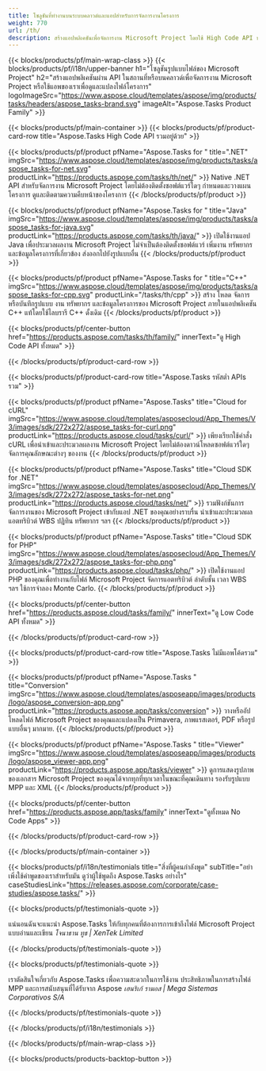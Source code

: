 ```yaml
---
title: โซลูชันที่ทำงานบนระบบคลาวด์และแอปสำหรับการจัดการงานโครงการ 
weight: 770
url: /th/
description: สร้างแอปพลิเคชันเพื่อจัดการงาน Microsoft Project โดยใช้ High Code API หรือ SDK บนคลาวด์ หรือใช้แอปข้ามแพลตฟอร์มเพื่อดูหรือแปลงงาน
---
```


{{< blocks/products/pf/main-wrap-class >}}
{{< blocks/products/pf/i18n/upper-banner h1="โซลูชันรูปแบบไฟล์ของ Microsoft Project" h2="สร้างแอปพลิเคชันผ่าน API ในสถานที่หรือบนคลาวด์เพื่อจัดการงาน Microsoft Project หรือใช้แอพของเราเพื่อดูและแปลงไฟล์โครงการ" logoImageSrc="https://www.aspose.cloud/templates/aspose/img/products/tasks/headers/aspose_tasks-brand.svg" imageAlt="Aspose.Tasks Product Family" >}}

{{< blocks/products/pf/main-container >}}
{{< blocks/products/pf/product-card-row title="Aspose.Tasks High Code API รวมอยู่ด้วย" >}}

{{< blocks/products/pf/product pfName="Aspose.Tasks for " title=".NET" imgSrc="https://www.aspose.cloud/templates/aspose/img/products/tasks/aspose_tasks-for-net.svg" productLink="https://products.aspose.com/tasks/th/net/" >}}
Native .NET API สำหรับจัดการงาน Microsoft Project โดยไม่ต้องติดตั้งซอฟต์แวร์ใดๆ กำหนดและวางแผนโครงการ ดูและติดตามความคืบหน้าของโครงการ
{{< /blocks/products/pf/product >}}

{{< blocks/products/pf/product pfName="Aspose.Tasks for " title="Java" imgSrc="https://www.aspose.cloud/templates/aspose/img/products/tasks/aspose_tasks-for-java.svg" productLink="https://products.aspose.com/tasks/th/java/" >}}
เปิดใช้งานแอป Java เพื่อประมวลผลงาน Microsoft Project ไม่จำเป็นต้องติดตั้งซอฟต์แวร์ เพิ่มงาน ทรัพยากร และข้อมูลโครงการที่เกี่ยวข้อง ส่งออกไปยังรูปแบบอื่น
{{< /blocks/products/pf/product >}}

{{< blocks/products/pf/product pfName="Aspose.Tasks for " title="C++" imgSrc="https://www.aspose.cloud/templates/aspose/img/products/tasks/aspose_tasks-for-cpp.svg" productLink="/tasks/th/cpp" >}}
สร้าง โหลด จัดการ หรือบันทึกรูปแบบ งาน ทรัพยากร และข้อมูลโครงการของ Microsoft Project ภายในแอปพลิเคชัน C++ แท้โดยใช้ไลบรารี C++ ดั้งเดิม
{{< /blocks/products/pf/product >}}

{{< blocks/products/pf/center-button href="https://products.aspose.com/tasks/th/family/" innerText="ดู High Code API ทั้งหมด" >}}

{{< /blocks/products/pf/product-card-row >}}

{{< blocks/products/pf/product-card-row title="Aspose.Tasks รหัสต่ำ APIs รวม" >}}

{{< blocks/products/pf/product pfName="Aspose.Tasks" title="Cloud for cURL" imgSrc="https://www.aspose.cloud/templates/asposecloud/App_Themes/V3/images/sdk/272x272/aspose_tasks-for-curl.png" productLink="https://products.aspose.cloud/tasks/curl/" >}}
เพียงเรียกใช้คำสั่ง cURL เพื่อนำเข้าและประมวลผลงาน Microsoft Project โดยไม่ต้องดาวน์โหลดซอฟต์แวร์ใดๆ จัดการคุณลักษณะต่างๆ ของงาน
{{< /blocks/products/pf/product >}}

{{< blocks/products/pf/product pfName="Aspose.Tasks" title="Cloud SDK for .NET" imgSrc="https://www.aspose.cloud/templates/asposecloud/App_Themes/V3/images/sdk/272x272/aspose_tasks-for-net.png" productLink="https://products.aspose.cloud/tasks/net/" >}}
รวมฟังก์ชันการจัดการงานของ Microsoft Project เข้ากับแอป .NET ของคุณอย่างราบรื่น นำเข้าและประมวลผลแอตทริบิวต์ WBS ปฏิทิน ทรัพยากร ฯลฯ
{{< /blocks/products/pf/product >}}

{{< blocks/products/pf/product pfName="Aspose.Tasks" title="Cloud SDK for PHP" imgSrc="https://www.aspose.cloud/templates/asposecloud/App_Themes/V3/images/sdk/272x272/aspose_tasks-for-php.png" productLink="https://products.aspose.cloud/tasks/php/" >}}
เปิดใช้งานแอป PHP ของคุณเพื่อทำงานกับไฟล์ Microsoft Project จัดการแอตทริบิวต์ ลำดับชั้น เวลา WBS ฯลฯ ใช้การจำลอง Monte Carlo.
{{< /blocks/products/pf/product >}}

{{< blocks/products/pf/center-button href="https://products.aspose.cloud/tasks/family/" innerText="ดู Low Code API ทั้งหมด" >}}

{{< /blocks/products/pf/product-card-row >}}

{{< blocks/products/pf/product-card-row title="Aspose.Tasks ไม่มีแอพโค้ดรวม" >}}

{{< blocks/products/pf/product pfName="Aspose.Tasks " title="Conversion" imgSrc="https://www.aspose.cloud/templates/asposeapp/images/products/logo/aspose_conversion-app.png" productLink="https://products.aspose.app/tasks/conversion" >}}
วางหรืออัปโหลดไฟล์ Microsoft Project ของคุณและแปลงเป็น Primavera, ภาพแรสเตอร์, PDF หรือรูปแบบอื่นๆ มากมาย.
{{< /blocks/products/pf/product >}}

{{< blocks/products/pf/product pfName="Aspose.Tasks " title="Viewer" imgSrc="https://www.aspose.cloud/templates/asposeapp/images/products/logo/aspose_viewer-app.png" productLink="https://products.aspose.app/tasks/viewer" >}}
ดูการแสดงรูปภาพของเอกสาร Microsoft Project ของคุณได้จากทุกที่ทุกเวลาในขณะที่คุณเดินทาง รองรับรูปแบบ MPP และ XML
{{< /blocks/products/pf/product >}}

{{< blocks/products/pf/center-button href="https://products.aspose.app/tasks/family" innerText="ดูทั้งหมด No Code Apps" >}}

{{< /blocks/products/pf/product-card-row >}}

{{< /blocks/products/pf/main-container >}}

{{< blocks/products/pf/i18n/testimonials title="สิ่งที่ผู้คนกำลังพูด" subTitle="อย่าเพิ่งใช้คำพูดของเราสำหรับมัน ดูว่าผู้ใช้พูดถึง Aspose.Tasks อย่างไร" caseStudiesLink="https://releases.aspose.com/corporate/case-studies/aspose.tasks/" >}}

{{< blocks/products/pf/testimonials-quote >}}
<p class="first">
 แน่นอนฉันจะแนะนำ Aspose.Tasks ให้กับทุกคนที่ต้องการการเข้าถึงไฟล์ Microsoft Project แบบอ่านและเขียน
 <em>
  โจนาธาน ทูธ | XenTek Limited
 </em>
</p>

{{< /blocks/products/pf/testimonials-quote >}}

{{< blocks/products/pf/testimonials-quote >}}
<p class="second">
 เราตัดสินใจเกี่ยวกับ Aspose.Tasks เพื่อความสะดวกในการใช้งาน ประสิทธิภาพในการสร้างไฟล์ MPP และการสนับสนุนที่ได้รับจาก Aspose
 <em>
  เฮนริเก้ รามอส | Mega Sistemas Corporativos S/A
 </em>
</p>

{{< /blocks/products/pf/testimonials-quote >}}

{{< /blocks/products/pf/i18n/testimonials >}}

{{< /blocks/products/pf/main-wrap-class >}}

{{< blocks/products/products-backtop-button >}}